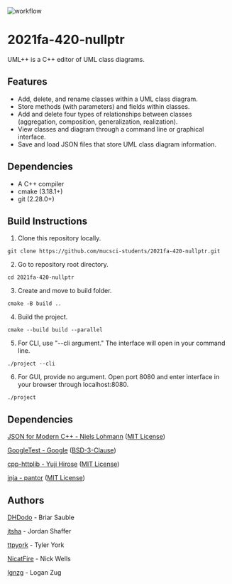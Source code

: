![workflow](https://github.com/mucsci-students/2021fa-420-nullptr/actions/workflows/cmake.yml/badge.svg)

# 2021fa-420-nullptr

UML++ is a C++ editor of UML class diagrams.

## Features

- Add, delete, and rename classes within a UML class diagram.
- Store methods (with parameters) and fields within classes.
- Add and delete four types of relationships between classes (aggregation, composition, generalization, realization).
- View classes and diagram through a command line or graphical interface.
- Save and load JSON files that store UML class diagram information.

## Dependencies

- A C++ compiler
- cmake (3.18.1+)
- git (2.28.0+)

## Build Instructions

1. Clone this repository locally.
```
git clone https://github.com/mucsci-students/2021fa-420-nullptr.git
```
2. Go to repository root directory.
```
cd 2021fa-420-nullptr
```
3. Create and move to build folder.
```
cmake -B build ..
```
4. Build the project.
```
cmake --build build --parallel
```
5. For CLI, use "--cli argument." The interface will open in your command line.
```
./project --cli
```
6. For GUI, provide no argument. Open port 8080 and enter interface in your browser through localhost:8080.
```
./project
```
## Dependencies

[JSON for Modern C++ - Niels Lohmann](https://github.com/nlohmann/json) ([MIT License](https://raw.githubusercontent.com/nlohmann/json/develop/LICENSE.MIT))

[GoogleTest - Google](https://github.com/google/googletest) ([BSD-3-Clause](https://raw.githubusercontent.com/google/googletest/master/LICENSE))

[cpp-httplib - Yuji Hirose](https://github.com/yhirose/cpp-httplib) ([MIT License](https://raw.githubusercontent.com/yhirose/cpp-httplib/master/LICENSE))

[inja - pantor](https://github.com/pantor/inja) ([MIT License](https://raw.githubusercontent.com/pantor/inja/master/LICENSE))

## Authors
[DHDodo](https://github.com/DHDodo) - Briar Sauble

[jtsha](https://github.com/jtsha) - Jordan Shaffer

[ttpyork](https://github.com/ttpyork) - Tyler York

[NicatFire](https://github.com/NicatFire) -  Nick Wells

[lgnzg](https://github.com/lgnzg) - Logan Zug
